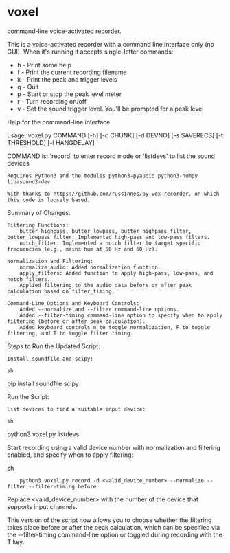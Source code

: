 # voxel
command-line voice-activated recorder.

This is a voice-activated recorder with a command line interface only (no GUI). When it's running it accepts single-letter commands:
* h - Print some help
* f - Print the current recording filename
* k - Print the peak and trigger levels
* q - Quit
* p - Start or stop the peak level meter
* r - Turn recording on/off
* v - Set the sound trigger level. You'll be prompted for a peak level

Help for the command-line interface

usage: voxel.py COMMAND [-h] [-c CHUNK] [-d DEVNO] [-s SAVERECS] [-t THRESHOLD] [-l HANGDELAY]

COMMAND is: 'record' to enter record mode or 'listdevs' to list the sound devices

    Requires Python3 and the modules python3-pyaudio python3-numpy libasound2-dev
    
    With thanks to https://github.com/russinnes/py-vox-recorder, on which this code is loosely based.

Summary of Changes:

    Filtering Functions:
        butter_highpass, butter_lowpass, butter_highpass_filter, butter_lowpass_filter: Implemented high-pass and low-pass filters.
        notch_filter: Implemented a notch filter to target specific frequencies (e.g., mains hum at 50 Hz and 60 Hz).

    Normalization and Filtering:
        normalize_audio: Added normalization function.
        apply_filters: Added function to apply high-pass, low-pass, and notch filters.
        Applied filtering to the audio data before or after peak calculation based on filter_timing.

    Command-Line Options and Keyboard Controls:
        Added --normalize and --filter command-line options.
        Added --filter-timing command-line option to specify when to apply filtering (before or after peak calculation).
        Added keyboard controls n to toggle normalization, F to toggle filtering, and T to toggle filter timing.

Steps to Run the Updated Script:

    Install soundfile and scipy:

    sh

pip install soundfile scipy

Run the Script:

    List devices to find a suitable input device:

    sh

python3 voxel.py listdevs

Start recording using a valid device number with normalization and filtering enabled, and specify when to apply filtering:

sh

        python3 voxel.py record -d <valid_device_number> --normalize --filter --filter-timing before

Replace <valid_device_number> with the number of the device that supports input channels.

This version of the script now allows you to choose whether the filtering takes place before or after the peak calculation, which can be specified via the --filter-timing command-line option or toggled during recording with the T key.
